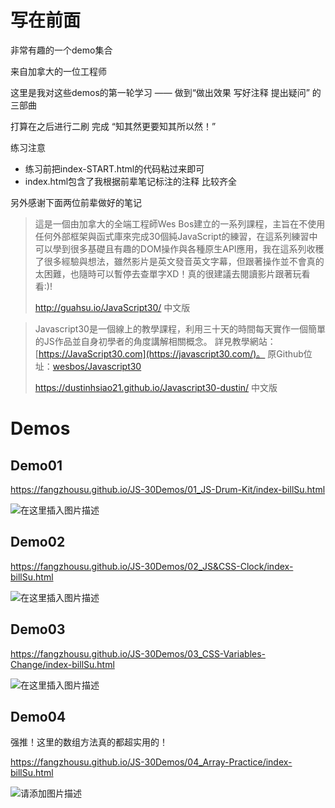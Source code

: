 # 写在前面

非常有趣的一个demo集合

来自加拿大的一位工程师

这里是我对这些demos的第一轮学习 —— 做到“做出效果 写好注释 提出疑问” 的三部曲

打算在之后进行二刷 完成 “知其然更要知其所以然！”



练习注意

- 练习前把index-START.html的代码粘过来即可 
- index.html包含了我根据前辈笔记标注的注释 比较齐全



另外感谢下面两位前辈做好的笔记 



> 這是一個由加拿大的全端工程師Wes Bos建立的一系列課程，主旨在不使用任何外部框架與函式庫來完成30個純JavaScript的練習，在這系列練習中可以學到很多基礎且有趣的DOM操作與各種原生API應用，我在這系列收穫了很多經驗與想法，雖然影片是英文發音英文字幕，但跟著操作並不會真的太困難，也隨時可以暫停去查單字XD！真的很建議去閱讀影片跟著玩看看:)!
>
> http://guahsu.io/JavaScript30/ 中文版



> Javascript30是一個線上的教學課程，利用三十天的時間每天實作一個簡單的JS作品並自身初學者的角度講解相關概念。 詳見教學網站：[https://JavaScript30.com](https://javascript30.com/)。 原Github位址：[wesbos/Javascript30](https://github.com/wesbos/JavaScript30)
>
> https://dustinhsiao21.github.io/Javascript30-dustin/ 中文版



# Demos

## Demo01

https://fangzhousu.github.io/JS-30Demos/01_JS-Drum-Kit/index-billSu.html

![在这里插入图片描述](https://img-blog.csdnimg.cn/92a51e30269c400f9cf5a96bf9685a4f.png?x-oss-process=image/watermark,type_ZHJvaWRzYW5zZmFsbGJhY2s,shadow_50,text_Q1NETiBA5pWy5Luj56CB55qE5bCP5o-Q55C05omL,size_20,color_FFFFFF,t_70,g_se,x_16)

## Demo02

https://fangzhousu.github.io/JS-30Demos/02_JS&CSS-Clock/index-billSu.html

![在这里插入图片描述](https://img-blog.csdnimg.cn/36359d07c3db472b99bf143e17d3d041.png?x-oss-process=image/watermark,type_ZHJvaWRzYW5zZmFsbGJhY2s,shadow_50,text_Q1NETiBA5pWy5Luj56CB55qE5bCP5o-Q55C05omL,size_20,color_FFFFFF,t_70,g_se,x_16)

## Demo03

https://fangzhousu.github.io/JS-30Demos/03_CSS-Variables-Change/index-billSu.html

![在这里插入图片描述](https://img-blog.csdnimg.cn/116c73d90dfe4623bbd1b2acba34d1b5.png)

## Demo04

强推！这里的数组方法真的都超实用的！

https://fangzhousu.github.io/JS-30Demos/04_Array-Practice/index-billSu.html

![请添加图片描述](https://img-blog.csdnimg.cn/4110b907a980492484e11fded1ba6f44.png?x-oss-process=image/watermark,type_ZHJvaWRzYW5zZmFsbGJhY2s,shadow_50,text_Q1NETiBA5pWy5Luj56CB55qE5bCP5o-Q55C05omL,size_20,color_FFFFFF,t_70,g_se,x_16)



